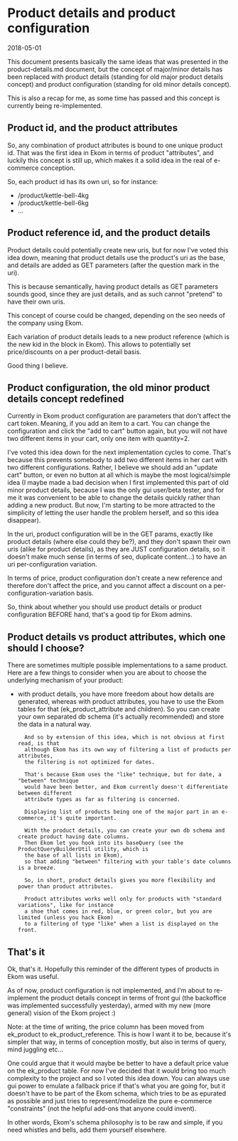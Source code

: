 Product details and product configuration
===============================
2018-05-01



This document presents basically the same ideas that was presented in the product-details.md document,
but the concept of major/minor details has been replaced with product details (standing for old major
product details concept) and product configuration (standing for old minor details concept).



This is also a recap for me, as some time has passed and this concept is currently being re-implemented.



Product id, and the product attributes
--------------------

So, any combination of product attributes is bound to one unique product id.
That was the first idea in Ekom in terms of product "attributes", and luckily this concept is still up,
which makes it a solid idea in the real of e-commerce conception.



So, each product id has its own uri, so for instance:

- /product/kettle-bell-4kg
- /product/kettle-bell-6kg
- ...



Product reference id, and the product details
---------------------------------

Product details could potentially create new uris, but for now I've voted this idea down,
meaning that product details use the product's uri as the base, and details are added
as GET parameters (after the question mark in the uri).

This is because semantically, having product details as GET parameters sounds good, since they are just
details, and as such cannot "pretend" to have their own uris.

This concept of course could be changed, depending on the seo needs of the company using Ekom.

Each variation of product details leads to a new product reference (which is the new kid in the block
in Ekom). This allows to potentially set price/discounts on a per product-detail basis.

Good thing I believe.





Product configuration, the old minor product details concept redefined
------------------------

Currently in Ekom product configuration are parameters that don't affect the cart token.
Meaning, if you add an item to a cart. You can change the configuration and click the "add to cart" button again,
but you will not have two different items in your cart, only one item with quantity=2.

I've voted this idea down for the next implementation cycles to come.
That's because this prevents somebody to add two different items in her cart with two different configurations.
Rather, I believe we should add an "update cart" button, or even no button at all which is maybe the most logical/simple
idea (I maybe made a bad decision when I first implemented this part of old minor product details, because
I was the only gui user/beta tester, and for me it was convenient to be able to change the details quickly rather
than adding a new product. But now, I'm starting to be more attracted to the simplicity of letting the user
handle the problem herself, and so this idea disappear).


In the uri, product configuration will be in the GET params, exactly like product details (where else could they be?),
and they don't spawn their own uris (alike for product details), as they are JUST configuration details, so it doesn't
make much sense (in terms of seo, duplicate content...) to have an uri per-configuration variation.


In terms of price, product configuration don't create a new reference and therefore don't affect the price, and you
cannot affect a discount on a per-configuration-variation basis.

So, think about whether you should use product details or product configuration BEFORE hand, that's a good tip
for Ekom admins.





Product details vs product attributes, which one should I choose?
-------------------------------

There are sometimes multiple possible implementations to a same product.
Here are a few things to consider when you are about to choose the underlying mechanism of your product:

- with product details, you have more freedom about how details are generated, whereas with
        product attributes, you have to use the Ekom tables for that (ek_product_attribute and children).
        So you can create your own separated db schema (it's actually recommended) and store the data
        in a natural way.

        And so by extension of this idea, which is not obvious at first read, is that
        although Ekom has its own way of filtering a list of products per attributes,
        the filtering is not optimized for dates.

        That's because Ekom uses the "like" technique, but for date, a "between" technique
        would have been better, and Ekom currently doesn't differentiate between different
        attribute types as far as filtering is concerned.

        Displaying list of products being one of the major part in an e-commerce, it's quite important.

        With the product details, you can create your own db schema and create product having date columns.
        Then Ekom let you hook into its baseQuery (see the ProductQueryBuilderUtil utility, which is
        the base of all lists in Ekom),
        so that adding "between" filtering with your table's date columns is a breeze.

        So, in short, product details gives you more flexibility and power than product attributes.

        Product attributes works well only for products with "standard variations", like for instance
        a shoe that comes in red, blue, or green color, but you are limited (unless you hack Ekom)
        to a filtering of type "like" when a list is displayed on the front.









That's it
-----------

Ok, that's it.
Hopefully this reminder of the different types of products in Ekom was useful.

As of now, product configuration is not implemented, and I'm about to re-implement the product details
concept in terms of front gui (the backoffice was implemented successfully yesterday), armed
with my new (more general) vision of the Ekom project :)









Note: at the time of writing, the price column has been moved from ek_product to ek_product_reference.
This is how I want it to be, because it's simpler that way, in terms of conception mostly,
but also in terms of query, mind juggling etc...

One could argue that it would maybe be better to have a default price value on the ek_product table.
For now I've decided that it would bring too much complexity to the project and so I voted this idea down.
You can always use gui power to emulate a fallback price if that's what you are going for,
but it doesn't have to be part of the Ekom schema, which tries to be as epurated as possible and
just tries to represent/modelize the pure e-commerce "constraints"
(not the helpful add-ons that anyone could invent).

In other words, Ekom's schema philosophy is to be raw and simple, if you need whistles and bells,
add them yourself elsewhere.


